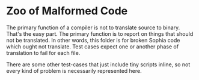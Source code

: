 # Zoo of Malformed Code

The primary function of a compiler is not to translate source to binary.
That's the easy part.
The primary function is to report on things that should not be translated.
In other words, this folder is for broken Sophia code which ought not translate.
Test cases expect one or another phase of translation to fail for each file.

There are some other test-cases that just include tiny scripts inline,
so not every kind of problem is necessarily represented here.
